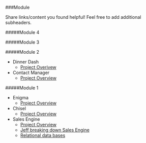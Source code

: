 ###Module

Share links/content you found helpful! Feel free to add additional subheaders.

#####Module 4


#####Module 3



#####Module 2
* Dinner Dash
  - [Project Overivew](http://tutorials.jumpstartlab.com/projects/dinner_dash.html)
* Contact Manager 
  - [Project Overview](http://tutorials.jumpstartlab.com/projects/contact_manager.html)

#####Module 1
* Enigma
  - [Project Overview](https://github.com/turingschool/enigma)
* Chisel
  - [Project Overview](https://github.com/JumpstartLab/curriculum/blob/master/source/projects/chisel.markdown)
* Sales Engine
  - [Project Overview](http://tutorials.jumpstartlab.com/projects/sales_engine.html)
  - [Jeff breaking down Sales Engine](https://vimeo.com/117419652)
  - [Relational data bases](https://www.youtube.com/watch?v=NvrpuBAMddw)

